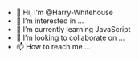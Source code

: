 - 👋 Hi, I’m @Harry-Whitehouse
- 👀 I’m interested in ...
- 🌱 I’m currently learning JavaScript
- 💞️ I’m looking to collaborate on ...
- 📫 How to reach me ...

<!---
Harry-Whitehouse/Harry-Whitehouse is a ✨ special ✨ repository because its `README.md` (this file) appears on your GitHub profile.
You can click the Preview link to take a look at your changes.
--->
